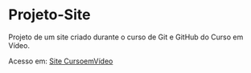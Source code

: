 # Projeto-Site
 Projeto de um site criado durante o curso de Git e GitHub do Curso em Vídeo.

Acesso em: [Site CursoemVídeo](https://anethec.github.io/Projeto-Site/index.html)
